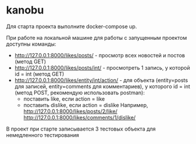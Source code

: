 # kanobu

Для старта проекта выполните docker-compose up.

При работе на локальной машине для работы с запущенным проектом доступны команды:
 - http://127.0.0.1:8000/likes/posts/ - просмотр всех новостей и постов (метод GET)
 - http://127.0.0.1:8000/likes/posts/int/ - просмотреть 1 запись, у которой id = int (метод GET)
 - http://127.0.0.1:8000/likes/entity/int/action/ - для объекта (entity=posts для записей, entity=comments для комментариев), у которого
   id = int (метод POST, рекомендую использовать postman):
   - поставить like, если action = like
   - поставить dislike, если action = dislike
 Например, http://127.0.0.1:8000/likes/posts/2/like/
           http://127.0.0.1:8000/likes/comments/1/dislike/
           
В проект при старте записывается 3 тестовых объекта для немедленного тестирования
